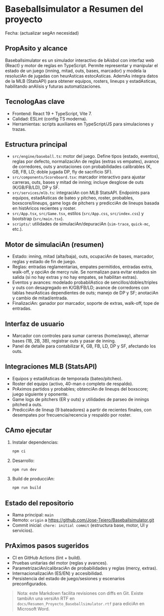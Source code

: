 ﻿# Baseballsimulator a Resumen del proyecto

Fecha: (actualizar segAn necesidad)

## PropAsito y alcance
Baseballsimulator es un simulador interactivo de bAisbol con interfaz web (React) y motor de reglas en TypeScript. Permite representar y manipular el estado de un juego (inning, mitad, outs, bases, marcador) y modela la resoluciAn de jugadas con heurAsticas estocAsticas. AdemAs integra datos de la MLB (StatsAPI) para obtener equipos, rosters, lineups y estadAsticas, habilitando anAlisis y futuras automatizaciones.

## TecnologAas clave
- Frontend: React 19 + TypeScript, Vite 7.
- Calidad: ESLint (config TS moderna).
- Herramientas: scripts auxiliares en TypeScript/JS para simulaciones y trazas.

## Estructura principal
- `src/engine/baseball.ts`: motor del juego. Define tipos (estado, eventos), reglas por defecto, normalizaciAn de reglas (extras vs empates), avance de corredores, outs y anotaciones con probabilidades calibrables (K, GB, FB, LD; doble jugada DP, fly de sacrificio SF).
- `src/components/Scoreboard.tsx`: marcador interactivo para ajustar carreras, outs, bases y mitad de inning; incluye desglose de outs (K/GB/FB/LD), DP y SF.
- `src/services/mlb.ts`: integraciAn con MLB StatsAPI. Endpoints para equipos, estadAsticas de bateo y pitcheo, roster, probables, boxscore/lineups, game logs de pitchers y predicciAn de lineups basada en histAricos recientes y roster.
- `src/App.tsx`, `src/Game.tsx`, estilos (`src/App.css`, `src/index.css`) y bootstrap (`src/main.tsx`).
- `scripts/`: utilidades de simulaciAn/depuraciAn (`sim-trace`, `quick-mc`, etc.).

## Motor de simulaciAn (resumen)
- Estado: inning, mitad (alta/baja), outs, ocupaciAn de bases, marcador, reglas y estado de fin de juego.
- Reglas: entradas reglamentarias, empates permitidos, entradas extra, walk-off, y opciAn de mercy rule. Se normalizan para evitar estados sin salida (si no hay extras y no hay empates, se habilitan extras).
- Eventos y avances: modelado probabilAstico de sencillos/dobles/triples y outs con desagregado en K/GB/FB/LD; avance de corredores con tablas heurAsticas dependientes de outs; manejo de DP y SF; anotaciAn y cambio de mitad/entrada.
- FinalizaciAn: ganador por marcador, soporte de extras, walk-off, tope de entradas.

## Interfaz de usuario
- Marcador con controles para sumar carreras (home/away), alternar bases (1B, 2B, 3B), registrar outs y pasar de inning.
- Panel de detalle para contabilizar K, GB, FB, LD, DP y SF, afectando los outs.

## Integraciones MLB (StatsAPI)
- Equipos y estadAsticas de temporada (bateo/pitcheo).
- Roster del equipo (activo, 40-man o completo de respaldo).
- PrAximos partidos y probables; obtenciAn de lineups del boxscore; juego siguiente y oponente.
- Game logs de pitchers (ER y outs) y utilidades de parseo de innings pitched a outs.
- PredicciAn de lineup (9 bateadores) a partir de recientes finales, con desempates por frecuencia/recencia y respaldo por roster.

## CAmo ejecutar
1. Instalar dependencias:
   ```bash
   npm ci
   ```
2. Desarrollo:
   ```bash
   npm run dev
   ```
3. Build de producciAn:
   ```bash
   npm run build
   ```

## Estado del repositorio
- Rama principal: `main`
- Remoto: `origin` a https://github.com/Jose-Tejero/Baseballsimulator.git
- Commit inicial: `chore: initial commit` (estructura base, motor, UI y servicios).

## PrAximos pasos sugeridos
- CI en GitHub Actions (lint + build).
- Pruebas unitarias del motor (reglas y avances).
- ParametrizaciAn/calibraciAn de probabilidades y reglas (mercy, extras).
- InternacionalizaciAn (ES/EN) y accesibilidad.
- Persistencia del estado de juego/sesiones y escenarios preconfigurados.

> Nota: este Markdown facilita revisiones con diffs en Git. Existe tambiAn una versiAn RTF en `docs/Resumen_Proyecto_Baseballsimulator.rtf` para ediciAn en Microsoft Word.



